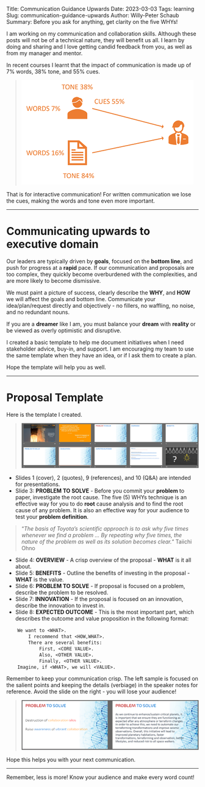 Title: Communication Guidance Upwards
Date: 2023-03-03
Tags: learning
Slug: communication-guidance-upwards
Author: Willy-Peter Schaub
Summary: Before you ask for anything, get clarity on the five WHYs!

I am working on my communication and collaboration skills. Although these posts will not be of a technical nature, they will benefit us all. I learn by doing and sharing and I love getting candid feedback from you, as well as from my manager and mentor.

In recent courses I learnt that the impact of communication is made up of 7% words, 38% tone, and 55% cues. 

> ![communication](../images/communication-guidance-upwards-0.png)

That is for interactive communication! For written communication we lose the cues, making the words and tone even more important.

---

# Communicating upwards to executive domain

Our leaders are typically driven by **goals**, focused on the **bottom line**, and push for progress at a **rapid** pace. If our communication and proposals are too complex, they quickly become overburdened with the complexities, and are more likely to become dismissive.

We must paint a picture of success, clearly describe the **WHY**, and **HOW** we will affect the goals and bottom line. Communicate your idea/plan/request directly and objectively - no fillers, no waffling, no noise, and no redundant nouns.

If you are a **dreamer** like I am, you must balance your **dream** with **reality** or be viewed as overly optimistic and disruptive. 

I created a basic template to help me document initiatives when I need stakeholder advice, buy-in, and support. I am encouraging my team to use the same template when they have an idea, or if I ask them to create a plan.

Hope the template will help you as well.

---

# Proposal Template

Here is the template I created.

> ![Template](../images/communication-guidance-upwards-1.png)

- Slides 1 (cover), 2 (quotes), 9 (references), and 10 (Q&A) are intended for presentations.
- Slide 3: **PROBLEM TO SOLVE** - Before you commit your **problem** to paper, investigate the root cause. The five (5) WHYs technique is an effective way for you to do **root** cause analysis and to find the root cause of any problem. It is also an effective way for your audience to test your **problem definition**.

> “_The basis of Toyota’s scientific approach is to ask why five times whenever we find a problem … By repeating why five times, the nature of the problem as well as its solution becomes clear._“ Taiichi Ohno

- Slide 4: **OVERVIEW** - A crisp overview of the proposal - **WHAT** is it all about.
- Slide 5: **BENEFITS** - Outline the benefits of investing in the proposal - **WHAT** is the value.
- Slide 6: **PROBLEM TO SOLVE** - If proposal is focused on a problem, describe the problem to be resolved.  
- Slide 7: **INNOVATION** - If the proposal is focused on an innovation, describe the innovation to invest in.
- Slide 8: **EXPECTED OUTCOME** - This is the most important part, which describes the outcome and value proposition in the following format:

```
    We want to <WHAT>.
        I recommend that <HOW,WHAT>. 
        There are several benefits:
            First, <CORE VALUE>. 
            Also, <OTHER VALUE>. 
            Finally, <OTHER VALUE>.
    Imagine, if <WHAT>, we will <VALUE>.
```

Remember to keep your communication crisp. The left sample is focused on the salient points and keeping the details (verbiage) in the speaker notes for reference. Avoid the slide on the right - you will lose your audience!

> ![crisp versus noisy](../images/communication-guidance-upwards-2.png)

Hope this helps you with your next communication.

---

Remember, less is more! Know your audience and make every word count!

